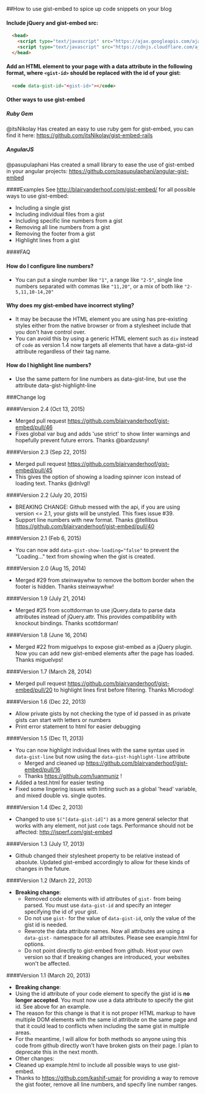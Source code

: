 ##How to use gist-embed to spice up code snippets on your blog

#### Include jQuery and gist-embed src:

```html
  <head>
    <script type="text/javascript" src="https://ajax.googleapis.com/ajax/libs/jquery/1.9.1/jquery.min.js"></script>
    <script type="text/javascript" src="https://cdnjs.cloudflare.com/ajax/libs/gist-embed/2.3/gist-embed.min.js"></script>
  </head>
```

#### Add an HTML element to your page with a data attribute in the following format, where `<gist-id>` should be replaced with the id of your gist:

```html
  <code data-gist-id="<gist-id>"></code>
```

#### Other ways to use gist-embed
##### Ruby Gem
@itsNikolay Has created an easy to use ruby gem for gist-embed, you can find it here: https://github.com/itsNikolay/gist-embed-rails
##### AngularJS
@pasupulaphani Has created a small library to ease the use of gist-embed in your angular projects: https://github.com/pasupulaphani/angular-gist-embed

####Examples
See http://blairvanderhoof.com/gist-embed/ for all possible ways to use gist-embed:
* Including a single gist
* Including individual files from a gist
* Including specific line numbers from a gist
* Removing all line numbers from a gist
* Removing the footer from a gist
* Highlight lines from a gist

####FAQ
#### How do I configure line numbers?
* You can put a single number like `"1"`, a range like `"2-5"`, single line numbers separated with commas like `"11,20"`, or a mix of both like `"2-5,11,10-14,20"`

#### Why does my gist-embed have incorrect styling?
* It may be because the HTML element you are using has pre-existing styles either from the native browser or from a stylesheet include that you don't have control over.
* You can avoid this by using a generic HTML element such as `div` instead of `code` as version 1.4 now targets all elements that have a data-gist-id attribute regardless of their tag name.

#### How do I highlight line numbers?
* Use the same pattern for line numbers as data-gist-line, but use the attribute data-gist-highlight-line

###Change log

####Version 2.4 (Oct 13, 2015)
* Merged pull request https://github.com/blairvanderhoof/gist-embed/pull/46 
* Fixes global var bug and adds 'use strict' to show linter warnings and hopefully prevent future errors. Thanks @bardzusny!

####Version 2.3 (Sep 22, 2015)
* Merged pull request https://github.com/blairvanderhoof/gist-embed/pull/45 
* This gives the option of showing a loading spinner icon instead of loading text.  Thanks @dnlvgl!

####Version 2.2 (July 20, 2015)
* BREAKING CHANGE:  Github messed with the api, if you are using version <= 2.1, your gists will be unstyled.  This fixes issue #39.
* Support line numbers with new format. Thanks @tellibus https://github.com/blairvanderhoof/gist-embed/pull/40


####Version 2.1 (Feb 6, 2015)
* You can now add `data-gist-show-loading="false"` to prevent the "Loading..." text from showing when the gist is created.

####Version 2.0 (Aug 15, 2014)
* Merged #29 from steinwaywhw to remove the bottom border when the footer is hidden.  Thanks steinwaywhw!

####Version 1.9 (July 21, 2014)
* Merged #25 from scottdorman to use jQuery.data to parse data attributes instead of jQuery.attr.  This provides compatibility with knockout bindings.  Thanks scottdorman!

####Version 1.8 (June 16, 2014)
* Merged #22 from miguelvps to expose gist-embed as a jQuery plugin. Now you can add new gist-embed elements after the page has loaded. Thanks miguelvps!

####Version 1.7 (March 28, 2014)
* Merged pull request https://github.com/blairvanderhoof/gist-embed/pull/20 to highlight lines first before filtering.  Thanks Microdog!

####Version 1.6 (Dec 22, 2013)
* Allow private gists by not checking the type of id passed in as private gists can start with letters or numbers
* Print error statement to html for easier debugging

####Version 1.5 (Dec 11, 2013)
* You can now highlight individual lines with the same syntax used in `data-gist-line` but now using the `data-gist-highlight-line` attribute
    * Merged and cleaned up https://github.com/blairvanderhoof/gist-embed/pull/16
    * Thanks https://github.com/luanmuniz !
* Added a test.html for easier testing
* Fixed some lingering issues with linting such as a global 'head' variable, and mixed double vs. single quotes.

####Version 1.4 (Dec 2, 2013)
* Changed to use `$("[data-gist-id]")` as a more general selector that works with any element, not just `code` tags. Performance should not be affected: http://jsperf.com/gist-embed

####Version 1.3 (July 17, 2013)
* Github changed their stylesheet property to be relative instead of absolute. Updated gist-embed accordingly to allow for these kinds of changes in the future.

####Version 1.2 (March 22, 2013)
* **Breaking change**:
  * Removed code elements with id attributes of `gist-` from being parsed.  You must use `data-gist-id` and specify an integer specifying the id of your gist.
  * Do not use `gist-` for the value of `data-gist-id`, only the value of the gist id is needed.
  * Rewrote the data attribute names.  Now all attributes are using a `data-gist-` namespace for all attributes. Please see example.html for options.
  * Do not point directly to gist-embed from github.  Host your own version so that if breaking changes are introduced, your websites won't be affected.

####Version 1.1 (March 20, 2013)
* **Breaking change**:
 * Using the id attribute of your code element to specify the gist id is **no longer accepted**.  You must now use a data attribute to specify the gist id.  See above for an example.
  * The reason for this change is that it is not proper HTML markup to have multiple DOM elements with the same id attribute on the same page and that it could lead to conflicts when including the same gist in multiple areas.
  * For the meantime, I will allow for both methods so anyone using this code from github directly won't have broken gists on their page.  I plan to deprecate this in the next month.
* Other changes:
 * Cleaned up example.html to include all possible ways to use gist-embed.
 * Thanks to https://github.com/kashif-umair for providing a way to remove the gist footer, remove all line numbers, and specify line number ranges.
